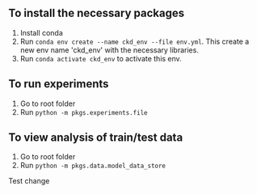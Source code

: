 
## To install the necessary packages

1. Install conda
1. Run `conda env create --name ckd_env --file env.yml`. This create a new env name 'ckd_env' with the necessary libraries.
1. Run `conda activate ckd_env` to activate this env.

## To run experiments

1. Go to root folder
1. Run `python -m pkgs.experiments.file`

## To view analysis of train/test data

1. Go to root folder
1. Run `python -m pkgs.data.model_data_store`

Test change